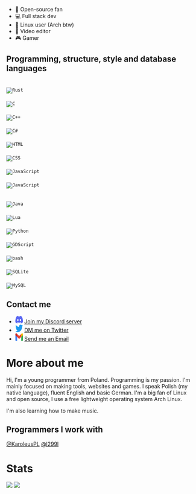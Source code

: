 - 📂 Open-source fan
- 💻 Full stack dev
- 🐧 Linux user (Arch btw)
- 🎥 Video editor
- 🎮 Gamer

## Programming, structure, style and database languages
<code> <img src="https://wolfyxon.github.io/assets/img/software/lang/rust.png" width="35" height="35" alt="Rust"> </code>
<code> <img src="https://wolfyxon.github.io/assets/img/software/lang/c.svg" width="35" height="35" alt="C"> </code>
<code> <img src="https://wolfyxon.github.io/assets/img/software/lang/cpp.svg" width="35" height="35" alt="C++"> </code>
<code> <img src="https://wolfyxon.github.io/assets/img/software/lang/csharp.svg" width="35" height="35" alt="C#"> </code>
<code> <img src="https://wolfyxon.github.io/assets/img/software/lang/html5.svg" width="35" height="35" alt="HTML"> </code>
<code> <img src="https://wolfyxon.github.io/assets/img/software/lang/css3.svg" width="35" height="35" alt="CSS"> </code>
<code> <img src="https://wolfyxon.github.io/assets/img/software/lang/ts.png" width="35" height="35" alt="JavaScript"> </code>
<code> <img src="https://wolfyxon.github.io/assets/img/software/lang/js.png" width="35" height="35" alt="JavaScript"> </code>
  
<code> <img src="https://wolfyxon.github.io/assets/img/software/lang/java.svg" width="35" height="35" alt="Java"> </code>
<code> <img src="https://wolfyxon.github.io/assets/img/software/lang/lua.png" width="35" height="35" alt="Lua"> </code>
<code> <img src="https://wolfyxon.github.io/assets/img/software/lang/python.svg" width="35" height="35" alt="Python"> </code>
<code> <img src="https://wolfyxon.github.io/assets/img/software/ide/godot.png" width="35" height="35" alt="GDScript"> </code>
<code> <img src="https://wolfyxon.github.io/assets/img/software/lang/bash.png" width="35" height="35" alt="bash"> </code>
<code> <img src="https://wolfyxon.github.io/assets/img/software/lang/sqlite.png" width="35" height="35" alt="SQLite"> </code>
<code> <img src="https://wolfyxon.github.io/assets/img/software/lang/mysql.png" width="35" height="35" alt="MySQL"> </code>

## Contact me
- <img src="https://raw.githubusercontent.com/Wolfyxon/Wolfyxon/main/img/social/discord.svg" width="20" height="20"> [Join my Discord server](https://discord.gg/RztUGCK)
- <img src="https://raw.githubusercontent.com/Wolfyxon/Wolfyxon/main/img/social/twitter.svg" width="20" height="20"> [DM me on Twitter](https://twitter.com/Wolfyxon)
- <img src="https://raw.githubusercontent.com/Wolfyxon/Wolfyxon/main/img/social/gmail.svg" width="20" height="20"> [Send me an Email](mailto:wolfyxon@gmail.com)

# More about me
Hi, I'm a young programmer from Poland.
Programming is my passion. I'm mainly focused on making tools, websites and games.
I speak Polish (my native language), fluent English and basic German.
I'm a big fan of Linux and open source, I use a free lightweight operating system Arch Linux.

I'm also learning how to make music.
## Programmers I work with
[@KaroleusPL](https://github.com/KaroleusPL)
[@l299l](https://github.com/l299l)

# Stats
[![](https://github-readme-stats.vercel.app/api?username=Wolfyxon&count_private=true&show_icons=true&bg_color=212121&text_color=C70303&icon_color=FFFFFF&border_color=FF0000&ring_color=C70303&title_color=7A05BD)](https://github.com/anuraghazra/github-readme-stats)
[![](https://github-readme-stats.vercel.app/api/top-langs/?username=Wolfyxon&layout=compact&bg_color=212121&text_color=FFFFFF&icon_color=FF0000&border_color=FF0000&ring_color=C70303&title_color=7A05BD&langs_count=8)](https://github.com/anuraghazra/github-readme-stats)

